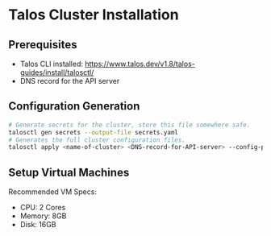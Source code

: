 # Talos Cluster Installation


## Prerequisites

- Talos CLI installed: https://www.talos.dev/v1.8/talos-guides/install/talosctl/
- DNS record for the API server

## Configuration Generation

```bash
# Generate secrets for the cluster, store this file somewhere safe.
talosctl gen secrets --output-file secrets.yaml
# Generates the full cluster configuration files.
talosctl apply <name-of-cluster> <DNS-record-for-API-server> --config-patch-control-plane @talos/control-plane.yaml --config-patch-worker @talos/worker.yaml --with-secrets secrets.yaml --output tmp
```


## Setup Virtual Machines

Recommended VM Specs:

- CPU: 2 Cores
- Memory: 8GB
- Disk: 16GB
